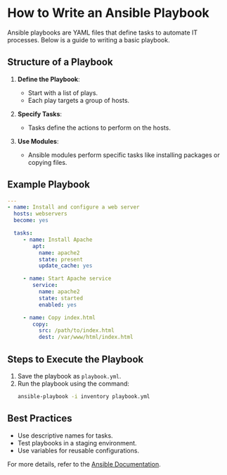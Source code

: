 # How to Write an Ansible Playbook

Ansible playbooks are YAML files that define tasks to automate IT processes. Below is a guide to writing a basic playbook.

## Structure of a Playbook

1. **Define the Playbook**:
    - Start with a list of plays.
    - Each play targets a group of hosts.

2. **Specify Tasks**:
    - Tasks define the actions to perform on the hosts.

3. **Use Modules**:
    - Ansible modules perform specific tasks like installing packages or copying files.

## Example Playbook

```yaml
---
- name: Install and configure a web server
  hosts: webservers
  become: yes

  tasks:
     - name: Install Apache
        apt:
          name: apache2
          state: present
          update_cache: yes

     - name: Start Apache service
        service:
          name: apache2
          state: started
          enabled: yes

     - name: Copy index.html
        copy:
          src: /path/to/index.html
          dest: /var/www/html/index.html
```

## Steps to Execute the Playbook

1. Save the playbook as `playbook.yml`.
2. Run the playbook using the command:
    ```bash
    ansible-playbook -i inventory playbook.yml
    ```

## Best Practices

- Use descriptive names for tasks.
- Test playbooks in a staging environment.
- Use variables for reusable configurations.

For more details, refer to the [Ansible Documentation](https://docs.ansible.com/).